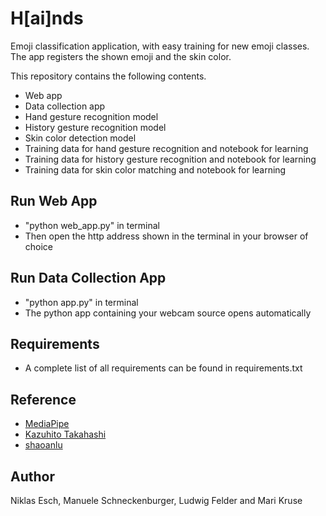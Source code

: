 # H[ai]nds
Emoji classification application, with easy training for new emoji classes. The app registers the shown emoji and the skin color.

This repository contains the following contents.
* Web app
* Data collection app
* Hand gesture recognition model
* History gesture recognition model
* Skin color detection model
* Training data for hand gesture recognition and notebook for learning
* Training data for history gesture recognition and notebook for learning
* Training data for skin color matching and notebook for learning


## Run Web App
* "python web_app.py" in terminal
* Then open the http address shown in the terminal in your browser of choice

## Run Data Collection App
* "python app.py" in terminal
* The python app containing your webcam source opens automatically

## Requirements
* A complete list of all requirements can be found in requirements.txt

## Reference
* [MediaPipe](https://mediapipe.dev/)
* [Kazuhito Takahashi](https://github.com/Kazuhito00/hand-gesture-recognition-using-mediapipe)
* [shaoanlu](https://github.com/shaoanlu/face_toolbox_keras)

## Author
Niklas Esch, Manuele Schneckenburger, Ludwig Felder and Mari Kruse
